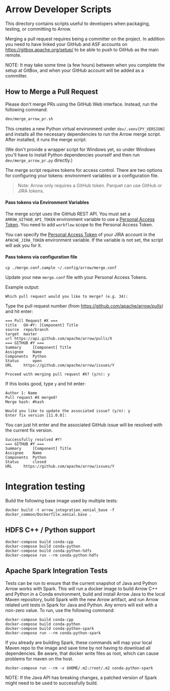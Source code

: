 <!--
  ~ Licensed to the Apache Software Foundation (ASF) under one
  ~ or more contributor license agreements.  See the NOTICE file
  ~ distributed with this work for additional information
  ~ regarding copyright ownership.  The ASF licenses this file
  ~ to you under the Apache License, Version 2.0 (the
  ~ "License"); you may not use this file except in compliance
  ~ with the License.  You may obtain a copy of the License at
  ~
  ~   http://www.apache.org/licenses/LICENSE-2.0
  ~
  ~ Unless required by applicable law or agreed to in writing,
  ~ software distributed under the License is distributed on an
  ~ "AS IS" BASIS, WITHOUT WARRANTIES OR CONDITIONS OF ANY
  ~ KIND, either express or implied.  See the License for the
  ~ specific language governing permissions and limitations
  ~ under the License.
  -->

# Arrow Developer Scripts

This directory contains scripts useful to developers when packaging,
testing, or committing to Arrow.

Merging a pull request requires being a committer on the project. In addition
you need to have linked your GitHub and ASF accounts on
https://gitbox.apache.org/setup/ to be able to push to GitHub as the main
remote.

NOTE: It may take some time (a few hours) between when you complete
the setup at GitBox, and when your GitHub account will be added as a
committer.

## How to Merge a Pull Request

Please don't merge PRs using the GitHub Web interface. Instead, run
the following command:

```bash
dev/merge_arrow_pr.sh
```

This creates a new Python virtual environment under `dev/.venv[PY_VERSION]`
and installs all the necessary dependencies to run the Arrow merge script.
After installed, it runs the merge script.

(We don't provide a wrapper script for Windows yet, so under Windows
you'll have to install Python dependencies yourself and then run
`dev/merge_arrow_pr.py` directly.)

The merge script requires tokens for access control. There are two options
for configuring your tokens: environment variables or a configuration file.

> Note: Arrow only requires a GitHub token. Parquet can use GitHub or
JIRA tokens.

#### Pass tokens via Environment Variables

The merge script uses the GitHub REST API. You must set a
`ARROW_GITHUB_API_TOKEN` environment variable to use a
[Personal Access Token](https://docs.github.com/en/authentication/keeping-your-account-and-data-secure/creating-a-personal-access-token).
You need to add `workflow` scope to the Personal Access Token.

You can specify the
[Personal Access Token](https://confluence.atlassian.com/enterprise/using-personal-access-tokens-1026032365.html)
of your JIRA account in the
`APACHE_JIRA_TOKEN` environment variable.
If the variable is not set, the script will ask you for it.

#### Pass tokens via configuration file

```
cp ./merge.conf.sample ~/.config/arrow/merge.conf
```
Update your new `merge.conf` file with your Personal Access Tokens.

Example output:

```text
Which pull request would you like to merge? (e.g. 34):
```

Type the pull request number (from
https://github.com/apache/arrow/pulls) and hit enter:

```text
=== Pull Request #X ===
title	GH-#Y: [Component] Title
source	repo/branch
target	master
url	https://api.github.com/apache/arrow/pulls/X
=== GITHUB #Y ===
Summary		[Component] Title
Assignee	Name
Components	Python
Status		open
URL		https://github.com/apache/arrow/issues/Y

Proceed with merging pull request #X? (y/n): y
```

If this looks good, type `y` and hit enter:

```text
Author 1: Name
Pull request #X merged!
Merge hash: #hash

Would you like to update the associated issue? (y/n): y
Enter fix version [11.0.0]:
```

You can just hit enter and the associated GitHub issue
will be resolved with the current fix version.

```text
Successfully resolved #Y!
=== GITHUB #Y ===
Summary		[Component] Title
Assignee	Name
Components	Python
Status		closed
URL		https://github.com/apache/arrow/issues/Y
```

# Integration testing

Build the following base image used by multiple tests:

```shell
docker build -t arrow_integration_xenial_base -f docker_common/Dockerfile.xenial.base .
```

## HDFS C++ / Python support

```shell
docker-compose build conda-cpp
docker-compose build conda-python
docker-compose build conda-python-hdfs
docker-compose run --rm conda-python-hdfs
```

## Apache Spark Integration Tests

Tests can be run to ensure that the current snapshot of Java and Python Arrow
works with Spark. This will run a docker image to build Arrow C++
and Python in a Conda environment, build and install Arrow Java to the local
Maven repository, build Spark with the new Arrow artifact, and run Arrow
related unit tests in Spark for Java and Python. Any errors will exit with a
non-zero value. To run, use the following command:

```shell
docker-compose build conda-cpp
docker-compose build conda-python
docker-compose build conda-python-spark
docker-compose run --rm conda-python-spark
```

If you already are building Spark, these commands will map your local Maven
repo to the image and save time by not having to download all dependencies.
Be aware, that docker write files as root, which can cause problems for maven
on the host.

```shell
docker-compose run --rm -v $HOME/.m2:/root/.m2 conda-python-spark
```

NOTE: If the Java API has breaking changes, a patched version of Spark might
need to be used to successfully build.

